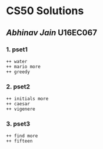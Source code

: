 # **CS50 Solutions** 
## **_Abhinav Jain_ U16EC067**
### 1. pset1
	++ water
	++ mario more
	++ greedy
	
### 2. pset2
	++ initials more
	++ caesar
	++ vigenere
	
### 3. pset3
	++ find more
	++ fifteen
